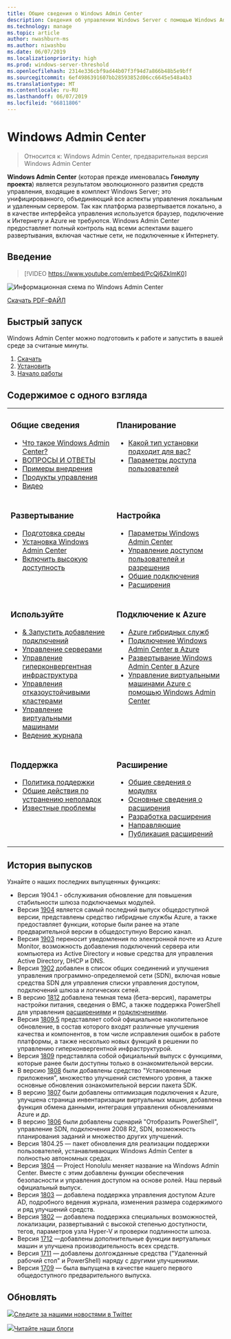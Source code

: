 ```yaml
---
title: Общие сведения о Windows Admin Center
description: Сведения об управлении Windows Server с помощью Windows Admin Center (Project Honolulu)
ms.technology: manage
ms.topic: article
author: nwashburn-ms
ms.author: niwashbu
ms.date: 06/07/2019
ms.localizationpriority: high
ms.prod: windows-server-threshold
ms.openlocfilehash: 2314e336cbf9ad44b07f3f94d7a866b48b5e9bff
ms.sourcegitcommit: 6ef4986391607bb28593852d06cc6645e548a4b3
ms.translationtype: MT
ms.contentlocale: ru-RU
ms.lasthandoff: 06/07/2019
ms.locfileid: "66811806"
---
```

# <a name="windows-admin-center"></a>Windows Admin Center

> Относится к: Windows Admin Center, предварительная версия Windows Admin Center

**Windows Admin Center** (которая прежде именовалась **Гонолулу проекта**) является результатом эволюционного развития средств управления, входящие в комплект Windows Server; это унифицированного, объединяющий все аспекты управления локальным и удаленным сервером. Так как платформа развертывается локально, а в качестве интерфейса управления используется браузер, подключение к Интернету и Azure не требуются. Windows Admin Center предоставляет полный контроль над всеми аспектами вашего развертывания, включая частные сети, не подключенные к Интернету.

## <a name="introduction"></a>Введение

>[!VIDEO https://www.youtube.com/embed/PcQj6ZklmK0]

![Информационная схема по Windows Admin Center](media/WAC1809Poster_thumb.PNG)

[Скачать PDF-ФАЙЛ](https://github.com/MicrosoftDocs/windowsserverdocs/raw/master/WindowsServerDocs/manage/windows-admin-center/media/WindowsAdminCenter1809Poster.pdf)

## <a name="quick-start"></a>Быстрый запуск

Windows Admin Center можно подготовить к работе и запустить в вашей среде за считаные минуты.

1. [Скачать](https://aka.ms/windowsadmincenter)
2. [Установить](deploy/install.md)
3. [Начало работы](use/get-started.md)

## <a name="contents-at-a-glance"></a>Содержимое с одного взгляда

<table>
    <tr></tr>
    <tr>
        <td style="vertical-align: top;">
            <h3>Общие сведения</h3>
            <ul>
            <li><a href="understand/what-is.md">Что такое Windows Admin Center?</a>
            <li><a href="understand/faq.md">ВОПРОСЫ И ОТВЕТЫ</a>
            <li><a href="understand/case-studies.md">Примеры внедрения</a>
            <li><a href="understand/related-management.md">Продукты управления</a>
            <li><a href="understand/videos.md">Видео</a>
            </ul>
        </td>
        <td style="vertical-align: top;">
            <h3>Планирование</h3>
            <ul>
            <li><a href="plan/installation-options.md">Какой тип установки подходит для вас?</a>
            <li><a href="plan/user-access-options.md">Параметры доступа пользователей</a>
            <br>
            </ul>
        </td>
    </tr>
    <tr>
        <td style="vertical-align: top;">
            <h3>Развертывание</h3>
            <ul>
            <li><a href="deploy/prepare-environment.md">Подготовка среды</a>
            <li><a href="deploy/install.md">Установка Windows Admin Center</a>
            <li><a href="deploy/high-availability.md">Включить высокую доступность</a>
         </ul>
        </td>
        <td style="vertical-align: top;">
            <h3>Настройка</h3>
            <ul>
            <li><a href="configure/settings.md">Параметры Windows Admin Center</a>
            <li><a href="configure/user-access-control.md">Управление доступом пользователей и разрешения</a>
            <li><a href="configure/shared-connections.md">Общие подключения</a>
            <li><a href="configure/using-extensions.md">Расширения</a>
            </ul>
        </td>
    </tr>
    <tr>
        <td style="vertical-align: top;">
            <h3>Используйте</h3>
            <ul>
            <li><a href="use/get-started.md">& Запустить добавление подключений</a>
            <li><a href="use/manage-servers.md">Управление серверами</a>
            <li><a href="use/manage-hyper-converged.md">Управление гиперконвергентная инфраструктура</a>
            <li><a href="use/manage-failover-clusters.md">Управления отказоустойчивыми кластерами</a>
            <li><a href="use/manage-virtual-machines.md">Управление виртуальными машинами</a>
            <li><a href="use/logging.md">Ведение журнала</a>
            </ul>
        </td>
        <td style="vertical-align: top;">
            <h3>Подключение к Azure</h3>
            <ul>
            <li><a href="azure/index.md">Azure гибридных служб</a></li>
            <li><a href="azure/azure-integration.md">Подключение Windows Admin Center в Azure</a></li>
            <li><a href="azure/deploy-wac-in-azure.md">Развертывание Windows Admin Center в Azure</a></li>
            <li><a href="azure/manage-azure-vms.md">Управление виртуальными машинами Azure с помощью Windows Admin Center</a></li>
            </ul>
        </td>
    </tr>
    <tr>
            <td style="vertical-align: top;">
            <h3>Поддержка</h3>
            <ul>
            <li><a href="support/index.md">Политика поддержки</a>
            <li><a href="support/troubleshooting.md">Общие действия по устранению неполадок</a>
            <li><a href="support/known-issues.md">Известные проблемы</a>
            </ul>
        </td>
            <td style="vertical-align: top;">
            <h3>Расширение</h3>
            <ul>
            <li><a href="extend/extensibility-overview.md">Общие сведения о модулях</a>
            <li><a href="extend/understand-extensions.md">Основные сведения о расширения</a>
            <li><a href="extend/developing-extensions.md">Разработка расширения</a>
            <li><a href="extend/publish-extensions.md">Направляющие</a>
            <li><a href="extend/publish-extensions.md">Публикация расширений</a>
            </ul>
        </td>
    </tr>

</table>

## <a name="release-history"></a>История выпусков

Узнайте о наших последних выпущенных функциях:

- Версия 1904.1 - обслуживания обновление для повышения стабильности шлюза подключаемых модулей.
- Версия [1904](https://aka.ms/wac1904) является самый последний выпуск общедоступной версии, представлены средство гибридные службы Azure, а также предоставляет функции, которые были ранее на этапе предварительной версии в общедоступную Версию канал.
- Версия [1903](https://aka.ms/wac1903) переносит уведомления по электронной почте из Azure Monitor, возможность добавления подключений сервера или компьютера из Active Directory и новые средства для управления Active Directory, DHCP и DNS.
- Версия [1902](https://aka.ms/wac1902) добавлен в список общих соединений и улучшения управления программно-определяемой сети (SDN), включая новые средства SDN для управления списки управления доступом, подключений шлюза и логических сетей.
- В версию [1812](https://aka.ms/wac1812) добавлена темная тема (бета-версия), параметры настройки питания, сведения о BMC, а также поддержка PowerShell для управления [расширениями](./configure/using-extensions.md#manage-extensions-with-powershell) и [подключениями](./use/get-started.md#use-powershell-to-import-or-export-your-connections-with-tags).
- Версия [1809.5](https://aka.ms/wac1809.5) представляет собой официальное накопительное обновление, в состав которого входят различные улучшения качества и компонентов, в том числе исправления ошибок в работе платформы, а также несколько новых функций в решении по управлению гиперконвергентной инфраструктурой.
- Версия [1809](https://cloudblogs.microsoft.com/windowsserver/2018/09/20/windows-admin-center-1809-and-sdk-now-generally-available/) представляла собой официальный выпуск с функциями, которые ранее были доступны только в ознакомительной версии.
- В версию [1808](https://aka.ms/WACPreview1808-InsiderBlog) были добавлены средство "Установленные приложения", множество улучшений системного уровня, а также основные обновления ознакомительной версии пакета SDK.
- В версию [1807](https://aka.ms/WACPreview1807-InsiderBlog) были добавлены оптимизация подключения к Azure, улучшена страница инвентаризации виртуальных машин, добавлена функция обмена данными, интеграция управления обновлениями Azure и др. 
- В версию [1806](https://aka.ms/WACPreview1806-InsiderBlog) были добавлены сценарий "Отобразить PowerShell", управление SDN, подключения 2008 R2, SDN, возможность планирования заданий и множество других улучшений.
- Версия 1804.25 — пакет обновления для реализации поддержки пользователей, устанавливающих Windows Admin Center в полностью автономных средах.
- Версия [1804](https://cloudblogs.microsoft.com/windowsserver/2018/04/12/announcing-windows-admin-center-our-reimagined-management-experience/) — Project Honolulu меняет название на Windows Admin Center. Вместе с этим добавлены функции обеспечения безопасности и управления доступом на основе ролей. Наш первый официальный выпуск.
- Версия [1803](https://blogs.windows.com/windowsexperience/2018/03/13/announcing-project-honolulu-technical-preview-1803-and-rsat-insider-preview-for-windows-10) — добавлена поддержка управления доступом Azure AD, подробного ведения журнала, изменения размера содержимого и ряд улучшений средств.
- Версия [1802](https://blogs.windows.com/windowsexperience/2018/02/13/announcing-windows-server-insider-preview-build-17093-project-honolulu-technical-preview-1802) — добавлена поддержка специальных возможностей, локализации, развертываний с высокой степенью доступности, тегов, параметров узла Hyper-V и проверки подлинности шлюза.
- Версия [1712](https://blogs.windows.com/windowsexperience/2017/12/19/announcing-project-honolulu-technical-preview-1712-build-05002) —добавлены дополнительные функции виртуальных машин и улучшена производительность всех средств.
- Версия [1711](https://cloudblogs.microsoft.com/windowsserver/2017/12/01/1711-update-to-project-honolulu-technical-preview-is-now-available/) — добавлены долгожданные средства ("Удаленный рабочий стол" и PowerShell) наряду с другими улучшениями.
- Версия [1709](https://cloudblogs.microsoft.com/windowsserver/2017/09/22/project-honolulu-technical-preview-is-now-available-for-download/) — была выпущена в качестве нашего первого общедоступного предварительного выпуска.

## <a name="stay-updated"></a>Обновлять

![ ](//img-prod-cms-rt-microsoft-com.akamaized.net/cms/api/am/imageFileData/REOolR)[Следите за нашими новостями в Twitter](https://twitter.com/servermgmt)

![ ](//img-prod-cms-rt-microsoft-com.akamaized.net/cms/api/am/imageFileData/REOtyw)[Читайте наши блоги](https://blogs.technet.microsoft.com/servermanagement/)
